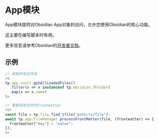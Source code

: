 # App模块

App模块提供对Obsidian App对象的访问，允许您使用Obsidian的核心功能。

这主要在编写脚本时有用。

更多信息请参考Obsidian的[开发者文档](https://docs.obsidian.md/Reference/TypeScript+API/App)。

## 示例

```javascript
// 获取所有文件夹
<%
tp.app.vault.getAllLoadedFiles()
  .filter(x => x instanceof tp.obsidian.TFolder)
  .map(x => x.name)
%>

// 更新现有文件的frontmatter
<%*
const file = tp.file.find_tfile("path/to/file");
await tp.app.fileManager.processFrontMatter(file, (frontmatter) => {
  frontmatter["key"] = "value";
});
%>
```